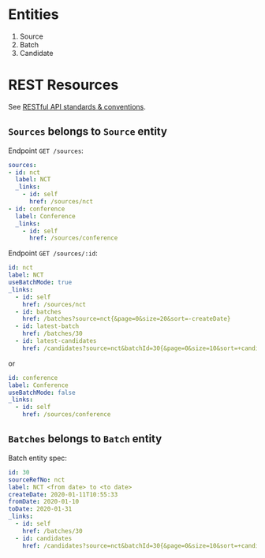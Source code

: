 # Entities

1. Source
1. Batch
1. Candidate

# REST Resources

See [RESTful API standards & conventions](https://bostongene.atlassian.net/wiki/spaces/PLT/pages/80944838/RESTful+API+standards+conventions).

## ``Sources`` belongs to ``Source`` entity

Endpoint ``GET /sources``:

```yaml
sources:
- id: nct
  label: NCT
  _links:
    - id: self
      href: /sources/nct
- id: conference
  label: Conference
  _links:
    - id: self
      href: /sources/conference
```

Endpoint ``GET /sources/:id``:

```yaml
id: nct
label: NCT
useBatchMode: true
_links:
  - id: self
    href: /sources/nct
  - id: batches
    href: /batches?source=nct{&page=0&size=20&sort=-createDate}
  - id: latest-batch
    href: /batches/30
  - id: latest-candidates
    href: /candidates?source=nct&batchId=30{&page=0&size=10&sort=+candidateId}
```

or

```yaml
id: conference
label: Conference
useBatchMode: false
_links:
  - id: self
    href: /sources/conference
```

## ``Batches`` belongs to ``Batch`` entity

Batch entity spec:

```yaml
id: 30
sourceRefNo: nct
label: NCT <from date> to <to date>
createDate: 2020-01-11T10:55:33
fromDate: 2020-01-10
toDate: 2020-01-31
_links:
  - id: self
    href: /batches/30
  - id: candidates
    href: /candidates?source=nct&batchId=30{&page=0&size=10&sort=+candidateId}
```
